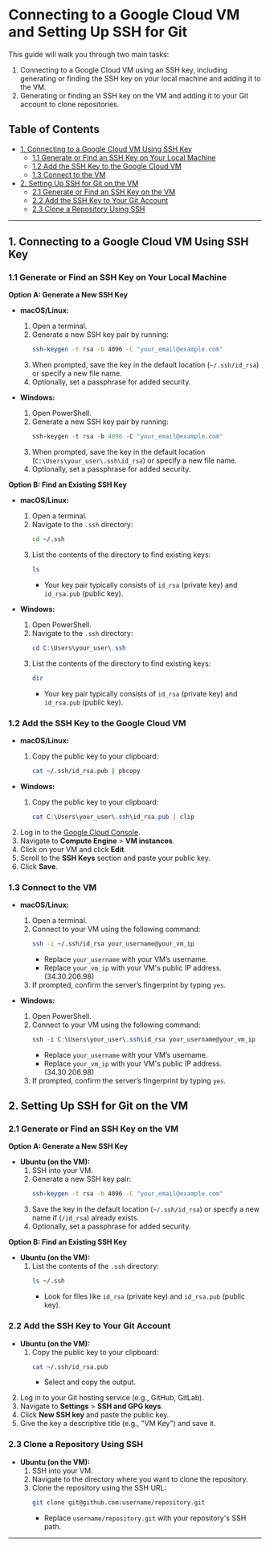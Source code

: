 
# Connecting to a Google Cloud VM and Setting Up SSH for Git

This guide will walk you through two main tasks:
1. Connecting to a Google Cloud VM using an SSH key, including generating or finding the SSH key on your local machine and adding it to the VM.
2. Generating or finding an SSH key on the VM and adding it to your Git account to clone repositories.

## Table of Contents
- [1. Connecting to a Google Cloud VM Using SSH Key](#1-connecting-to-a-google-cloud-vm-using-ssh-key)
  - [1.1 Generate or Find an SSH Key on Your Local Machine](#11-generate-or-find-an-ssh-key-on-your-local-machine)
  - [1.2 Add the SSH Key to the Google Cloud VM](#12-add-the-ssh-key-to-the-google-cloud-vm)
  - [1.3 Connect to the VM](#13-connect-to-the-vm)
- [2. Setting Up SSH for Git on the VM](#2-setting-up-ssh-for-git-on-the-vm)
  - [2.1 Generate or Find an SSH Key on the VM](#21-generate-or-find-an-ssh-key-on-the-vm)
  - [2.2 Add the SSH Key to Your Git Account](#22-add-the-ssh-key-to-your-git-account)
  - [2.3 Clone a Repository Using SSH](#23-clone-a-repository-using-ssh)

---

## 1. Connecting to a Google Cloud VM Using SSH Key

### 1.1 Generate or Find an SSH Key on Your Local Machine

**Option A: Generate a New SSH Key**

- **macOS/Linux:**
  1. Open a terminal.
  2. Generate a new SSH key pair by running:
     ```bash
     ssh-keygen -t rsa -b 4096 -C "your_email@example.com"
     ```
  3. When prompted, save the key in the default location (`~/.ssh/id_rsa`) or specify a new file name.
  4. Optionally, set a passphrase for added security.

- **Windows:**
  1. Open PowerShell.
  2. Generate a new SSH key pair by running:
     ```powershell
     ssh-keygen -t rsa -b 4096 -C "your_email@example.com"
     ```
  3. When prompted, save the key in the default location (`C:\Users\your_user\.ssh\id_rsa`) or specify a new file name.
  4. Optionally, set a passphrase for added security.

**Option B: Find an Existing SSH Key**

- **macOS/Linux:**
  1. Open a terminal.
  2. Navigate to the `.ssh` directory:
     ```bash
     cd ~/.ssh
     ```
  3. List the contents of the directory to find existing keys:
     ```bash
     ls
     ```
     - Your key pair typically consists of `id_rsa` (private key) and `id_rsa.pub` (public key).

- **Windows:**
  1. Open PowerShell.
  2. Navigate to the `.ssh` directory:
     ```powershell
     cd C:\Users\your_user\.ssh
     ```
  3. List the contents of the directory to find existing keys:
     ```powershell
     dir
     ```
     - Your key pair typically consists of `id_rsa` (private key) and `id_rsa.pub` (public key).

### 1.2 Add the SSH Key to the Google Cloud VM

- **macOS/Linux:**
  1. Copy the public key to your clipboard:
     ```bash
     cat ~/.ssh/id_rsa.pub | pbcopy
     ```

- **Windows:**
  1. Copy the public key to your clipboard:
     ```powershell
     cat C:\Users\your_user\.ssh\id_rsa.pub | clip
     ```

2. Log in to the [Google Cloud Console](https://console.cloud.google.com/).
3. Navigate to **Compute Engine** > **VM instances**.
4. Click on your VM and click **Edit**.
5. Scroll to the **SSH Keys** section and paste your public key.
6. Click **Save**.

### 1.3 Connect to the VM

- **macOS/Linux:**
  1. Open a terminal.
  2. Connect to your VM using the following command:
     ```bash
     ssh -i ~/.ssh/id_rsa your_username@your_vm_ip
     ```
     - Replace `your_username` with your VM’s username.
     - Replace `your_vm_ip` with your VM's public IP address. (34.30.206.98)
  3. If prompted, confirm the server’s fingerprint by typing `yes`.

- **Windows:**
  1. Open PowerShell.
  2. Connect to your VM using the following command:
     ```powershell
     ssh -i C:\Users\your_user\.ssh\id_rsa your_username@your_vm_ip
     ```
     - Replace `your_username` with your VM’s username.
     - Replace `your_vm_ip` with your VM's public IP address. (34.30.206.98)
  3. If prompted, confirm the server’s fingerprint by typing `yes`.

## 2. Setting Up SSH for Git on the VM

### 2.1 Generate or Find an SSH Key on the VM

**Option A: Generate a New SSH Key**

- **Ubuntu (on the VM):**
  1. SSH into your VM.
  2. Generate a new SSH key pair:
     ```bash
     ssh-keygen -t rsa -b 4096 -C "your_email@example.com"
     ```
  3. Save the key in the default location (`~/.ssh/id_rsa`) or specify a new name if (`/id_rsa`) already exists.
  4. Optionally, set a passphrase for added security.

**Option B: Find an Existing SSH Key**

- **Ubuntu (on the VM):**
  1. List the contents of the `.ssh` directory:
     ```bash
     ls ~/.ssh
     ```
     - Look for files like `id_rsa` (private key) and `id_rsa.pub` (public key).

### 2.2 Add the SSH Key to Your Git Account

- **Ubuntu (on the VM):**
  1. Copy the public key to your clipboard:
     ```bash
     cat ~/.ssh/id_rsa.pub
     ```
     - Select and copy the output.

2. Log in to your Git hosting service (e.g., GitHub, GitLab).
3. Navigate to **Settings** > **SSH and GPG keys**.
4. Click **New SSH key** and paste the public key.
5. Give the key a descriptive title (e.g., "VM Key") and save it.

### 2.3 Clone a Repository Using SSH

- **Ubuntu (on the VM):**
  1. SSH into your VM.
  2. Navigate to the directory where you want to clone the repository.
  3. Clone the repository using the SSH URL:
     ```bash
     git clone git@github.com:username/repository.git
     ```
     - Replace `username/repository.git` with your repository's SSH path.

---


